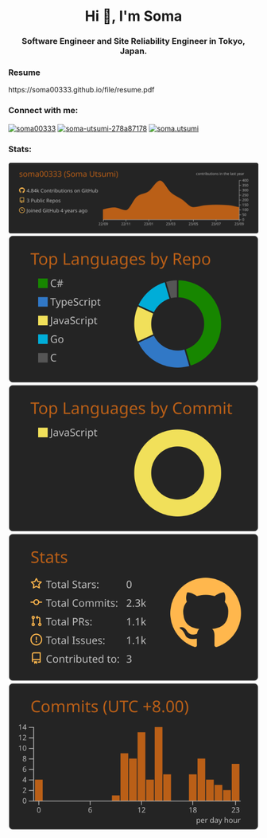 <h1 align="center">Hi 👋, I'm Soma</h1>
<h3 align="center">Software Engineer and Site Reliability Engineer in Tokyo, Japan.</h3>

<h3 align="left">Resume</h3>
https://soma00333.github.io/file/resume.pdf

<h3 align="left">Connect with me:</h3>
<p align="left">
<a href="https://twitter.com/soma00333" target="blank"><img align="center" src="https://raw.githubusercontent.com/rahuldkjain/github-profile-readme-generator/master/src/images/icons/Social/twitter.svg" alt="soma00333" height="30" width="40" /></a>
<a href="https://linkedin.com/in/soma-utsumi-278a87178" target="blank"><img align="center" src="https://raw.githubusercontent.com/rahuldkjain/github-profile-readme-generator/master/src/images/icons/Social/linked-in-alt.svg" alt="soma-utsumi-278a87178" height="30" width="40" /></a>
<a href="https://fb.com/soma.utsumi" target="blank"><img align="center" src="https://raw.githubusercontent.com/rahuldkjain/github-profile-readme-generator/master/src/images/icons/Social/facebook.svg" alt="soma.utsumi" height="30" width="40" /></a>
</p>


<h3 align="left">Stats:</h3>

[![](https://raw.githubusercontent.com/soma00333/github-profile-summary-cards/master/profile-summary-card-output/darcula/0-profile-details.svg)](https://github.com/vn7n24fzkq/github-profile-summary-cards)
[![](https://raw.githubusercontent.com/soma00333/github-profile-summary-cards/master/profile-summary-card-output/darcula/1-repos-per-language.svg)](https://github.com/vn7n24fzkq/github-profile-summary-cards) [![](https://raw.githubusercontent.com/soma00333/github-profile-summary-cards/master/profile-summary-card-output/darcula/2-most-commit-language.svg)](https://github.com/vn7n24fzkq/github-profile-summary-cards)
[![](https://raw.githubusercontent.com/soma00333/github-profile-summary-cards/master/profile-summary-card-output/darcula/3-stats.svg)](https://github.com/vn7n24fzkq/github-profile-summary-cards) [![](https://raw.githubusercontent.com/soma00333/github-profile-summary-cards/master/profile-summary-card-output/darcula/4-productive-time.svg)](https://github.com/vn7n24fzkq/github-profile-summary-cards)

